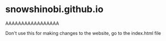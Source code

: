 # snowshinobi.github.io
AAAAAAAAAAAAAAAAA

Don't use this for making changes to the website, go to the index.html file
